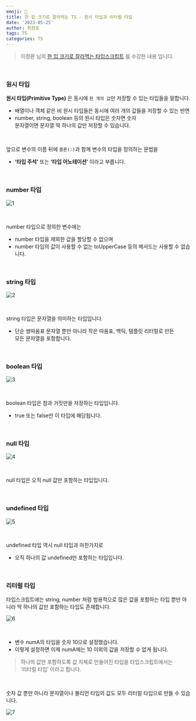 ```yaml
---
emoji: 📖
title: 한 입 크기로 잘라먹는 TS - 원시 타입과 리터럴 타입
date: '2023-05-25'
author: 최현호
tags: TS
categories: TS
---
```


> 이정환 님의 [한 입 크기로 잘라먹는 타입스크립트](https://www.inflearn.com/course/%ED%95%9C%EC%9E%85-%ED%81%AC%EA%B8%B0-%ED%83%80%EC%9E%85%EC%8A%A4%ED%81%AC%EB%A6%BD%ED%8A%B8/) 를 수강한 내용 입니다.

<br>

### 원시 타입

**원시 타입(Primitive Type)** 은 동시에 `한 개의 값`만 저장할 수 있는 타입들을 말합니다.

- 배열이나 객체 같은 비 원시 타입들은 동시에 여러 개의 값들을 저장할 수 있는 반면
- number, string, boolean 등의 원시 타입은 숫자면 숫자 <br> 문자열이면 문자열 딱 하나의 값만 저장할 수 있습니다.

<br>

앞으로 변수의 이름 뒤에 `콜론(:)`과 함께 변수의 타입을 정의하는 문법을

- **‘타입 주석’** 또는 **‘타입 어노테이션’** 이라고 부릅니다.

<br>

### number 타입

![1](https://github.com/Choi-HyunHo/hyunho-gatsby-blog/assets/87301268/e8eb69bc-9348-4f65-887e-3e1cd9cecfd2)

<br>

number 타입으로 정의한 변수에는

- number 타입을 제외한 값을 할당할 수 없으며
- number 타입의 값이 사용할 수 없는 toUpperCase 등의 메서드는 사용할 수 없습니다.

<br>

### string 타입

![2](https://github.com/Choi-HyunHo/hyunho-gatsby-blog/assets/87301268/0dc42516-b213-4cd2-85a2-b60a55b0a44a)

<br>

string 타입은 문자열을 의미하는 타입입니다.

- 단순 쌍따옴표 문자열 뿐만 아니라 작은 따옴표, 백틱, 템플릿 리터럴로 만든 <br> 모든 문자열을 포함합니다.

<br>

### boolean 타입

![3](https://github.com/Choi-HyunHo/hyunho-gatsby-blog/assets/87301268/8da2e016-027e-42f5-9a78-327742fe1aca)

<br>

boolean 타입은 참과 거짓만을 저장하는 타입입니다.

- true 또는 false만 이 타입에 해당됩니다.

<br>

### null 타입

![4](https://github.com/Choi-HyunHo/hyunho-gatsby-blog/assets/87301268/a1b66209-77fc-485e-b8a0-0251813af687)

<br>

null 타입은 오직 null 값만 포함하는 타입입니다.

<br>

### undefined 타입

![5](https://github.com/Choi-HyunHo/hyunho-gatsby-blog/assets/87301268/41b055d0-53f6-4851-abab-8a114d797159)

<br>

undefined 타입 역시 null 타입과 마찬가지로

- 오직 하나의 값 undefined만 포함하는 타입입니다.

<br>

### 리터럴 타입

타입스크립트에는 string, number 처럼 범용적으로 많은 값을 포함하는 타입 뿐만 아니라 딱 하나의 값만 포함하는 타입도 존재합니다.

![6](https://github.com/Choi-HyunHo/hyunho-gatsby-blog/assets/87301268/d6f72f39-8400-4c12-9155-fbe34c74fd88)

<br>

- 변수 numA의 타입을 숫자 10으로 설정했습니다.
- 이렇게 설정하면 이제 numA에는 10 이외의 값을 저장할 수 없게 됩니다.

> 하나의 값만 포함하도록 값 자체로 만들어진 타입을 타입스크립트에서는 <br> ‘리터럴 타입’ 이라고 합니다.

<br>

숫자 값 뿐만 아니라 문자열이나 불리언 타입의 값도 모두 리터럴 타입으로 만들 수 있습니다.

![7](https://github.com/Choi-HyunHo/hyunho-gatsby-blog/assets/87301268/8bb4c6a0-9157-4f83-b783-d61440820a43)

<br>

```toc

```
